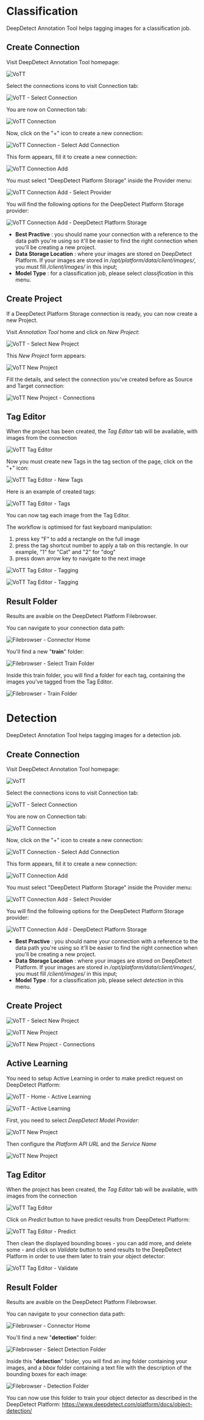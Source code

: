 # Classification

DeepDetect Annotation Tool helps tagging images for a classification job.

## Create Connection

Visit DeepDetect Annotation Tool homepage:

![VoTT](img/vott_home.png)

Select the connections icons to visit Connection tab:

![VoTT - Select Connection](img/vott_home_select_connector.png)

You are now on Connection tab:

![VoTT Connection](img/vott_connector_home.png)

Now, click on the "+" icon to create a new connection:

![VoTT Connection - Select Add Connection](img/vott_connector_home_select_add.png)

This form appears, fill it to create a new connection:

![VoTT Connection Add](img/vott_add_connector.png)

You must select "DeepDetect Platform Storage" inside the Provider menu:

![VoTT Connection Add - Select Provider](img/vott_add_connector_select_provider.png)

You will find the following options for the DeepDetect Platform Storage provider:

![VoTT Connection Add - DeepDetect Platform Storage](img/vott_add_connector_deepdetect.png)

* **Best Practive** : you should name your connection with a reference to the data path you're using so it'll be easier to find the right connection when you'll be creating a new project.
* **Data Storage Location** : where your images are stored on DeepDetect Platform. If your images are stored in */opt/platform/data/client/images/*, you must fill */client/images/* in this input;
* **Model Type** : for a classification job, please select *classification* in this menu.

## Create Project

If a DeepDetect Platform Storage connection is ready, you can now create a new Project.

Visit *Annotation Tool* home and click on *New Project*:

![VoTT - Select New Project](img/vott_home_select_new_project.png)

This *New Project* form appears:

![VoTT New Project](img/vott_new_project.png)

Fill the details, and select the connection you've created before as Source and Target connection:

![VoTT New Project - Connections](img/vott_new_project_select_connector.png)

## Tag Editor

When the project has been created, the *Tag Editor* tab will be available, with images from the connection

![VoTT Tag Editor](img/vott_tag_editor.png)

Now you must create new Tags in the tag section of the page,  click on the "+" icon:

![VoTT Tag Editor - New Tags](img/vott_tag_editor_select_new_tag.png)

Here is an example of created tags:

![VoTT Tag Editor - Tags](img/vott_tag_editor_select_tags.png)

You can now tag each image from the Tag Editor.

The workflow is optimised for fast keyboard manipulation:

1. press key "F" to add a rectangle on the full image
2. press the tag shortcut number to apply a tab on this rectangle. In our example, "1" for "Cat" and "2" for "dog"
3. press down arrow key to navigate to the next image

![VoTT Tag Editor - Tagging](img/vott_tag_editor_tagging.png)

![VoTT Tag Editor - Tagging](img/vott_tag_editor_tagging_bis.png)

## Result Folder

Results are avaible on the DeepDetect Platform Filebrowser.

You can navigate to your connection data path:

![Filebrowser - Connector Home](img/filebrowser_images.png)

You'll find a new "**train**" folder:

![Filebrowser - Select Train Folder](img/filebrowser_images_select_train.png)

Inside this train folder, you will find a folder for each tag, containing the images you've tagged from the Tag Editor.

![Filebrowser - Train Folder](img/filebrowser_images_train.png)

# Detection

DeepDetect Annotation Tool helps tagging images for a detection job.

## Create Connection

Visit DeepDetect Annotation Tool homepage:

![VoTT](img/vott_home.png)

Select the connections icons to visit Connection tab:

![VoTT - Select Connection](img/vott_home_select_connector.png)

You are now on Connection tab:

![VoTT Connection](img/vott_connector_home.png)

Now, click on the "+" icon to create a new connection:

![VoTT Connection - Select Add Connection](img/vott_connector_home_select_add.png)

This form appears, fill it to create a new connection:

![VoTT Connection Add](img/vott_add_connector.png)

You must select "DeepDetect Platform Storage" inside the Provider menu:

![VoTT Connection Add - Select Provider](img/vott_add_connector_select_provider.png)

You will find the following options for the DeepDetect Platform Storage provider:

![VoTT Connection Add - DeepDetect Platform Storage](img/vott_add_connector_deepdetect.png)

* **Best Practive** : you should name your connection with a reference to the data path you're using so it'll be easier to find the right connection when you'll be creating a new project.
* **Data Storage Location** : where your images are stored on DeepDetect Platform. If your images are stored in */opt/platform/data/client/images/*, you must fill */client/images/* in this input;
* **Model Type** : for a classification job, please select *detection* in this menu.

## Create Project

![VoTT - Select New Project](img/vott_home_select_new_project.png)

![VoTT New Project](img/vott_new_project.png)

![VoTT New Project - Connections](img/vott_new_project_select_connector.png)

## Active Learning

You need to setup Active Learning in order to make predict request on DeepDetect Platform:

![VoTT - Home - Active Learning](img/vott_home_select_active_learning.png)

![VoTT - Active Learning](img/vott_active_learning.png)

First, you need to select *DeepDetect Model Provider*:

![VoTT New Project](img/vott_active_learning_selected_provider.png)

Then configure the *Platform API URL* and the *Service Name*

![VoTT New Project](img/vott_active_learning_selected_deepdetect.png)

## Tag Editor

When the project has been created, the *Tag Editor* tab will be available, with images from the connection

![VoTT Tag Editor](img/vott_tag_editor_detection.png)

Click on *Predict* button to have predict results from DeepDetect Platform:

![VoTT Tag Editor - Predict](img/vott_tag_editor_select_predict.png)

Then clean the displayed bounding boxes - you can add more, and delete some - and click on *Validate* button to send results to the DeepDetect Platform in order to use them later to train your object detector:

![VoTT Tag Editor - Validate](img/vott_tag_editor_select_predict.png)

## Result Folder

Results are avaible on the DeepDetect Platform Filebrowser.

You can navigate to your connection data path:

![Filebrowser - Connector Home](img/filebrowser_images.png)

You'll find a new "**detection**" folder:

![Filebrowser - Select Detection Folder](img/filebrowser_images_select_detection.png)

Inside this "**detection**" folder, you will find an *img* folder containing your images, and a *bbox* folder containing a text file with the description of the bounding boxes for each image:

![Filebrowser - Detection Folder](img/filebrowser_images_detection.png)

You can now use this folder to train your object detector as described in the DeepDetect Platform: https://www.deepdetect.com/platform/docs/object-detection/
